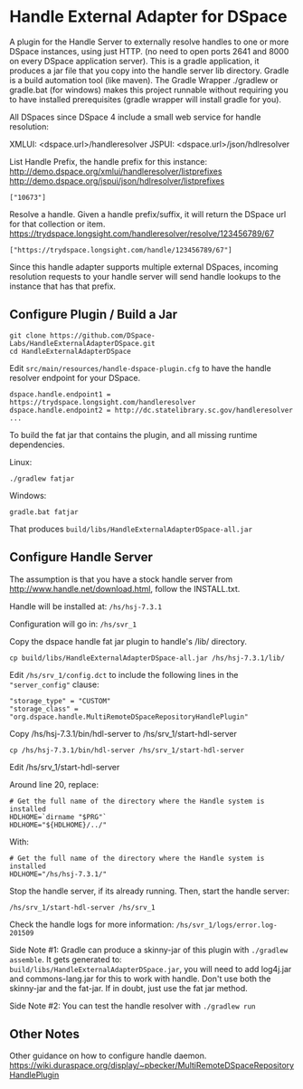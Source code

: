 # Handle External Adapter for DSpace

A plugin for the Handle Server to externally resolve handles to one or more DSpace instances, using just HTTP. (no need to open ports 2641 and 8000 on every DSpace application server). This is a gradle application, it produces a jar file that you copy into the handle server lib directory.
Gradle is a build automation tool (like maven). The Gradle Wrapper ./gradlew or gradle.bat (for windows) makes this project runnable without requiring you to have installed prerequisites (gradle wrapper will install gradle for you).

All DSpaces since DSpace 4 include a small web service for handle resolution:

XMLUI: <dspace.url>/handleresolver
JSPUI: <dspace.url>/json/hdlresolver

List Handle Prefix, the handle prefix for this instance:
http://demo.dspace.org/xmlui/handleresolver/listprefixes
http://demo.dspace.org/jspui/json/hdlresolver/listprefixes
```
["10673"]
```

Resolve a handle. Given a handle prefix/suffix, it will return the DSpace url for that collection or item.
https://trydspace.longsight.com/handleresolver/resolve/123456789/67
```
["https://trydspace.longsight.com/handle/123456789/67"]
```

Since this handle adapter supports multiple external DSpaces, incoming resolution requests to your handle server will send handle lookups to the instance that has that prefix.


## Configure Plugin / Build a Jar
```
git clone https://github.com/DSpace-Labs/HandleExternalAdapterDSpace.git
cd HandleExternalAdapterDSpace
```

Edit `src/main/resources/handle-dspace-plugin.cfg` to have the handle resolver endpoint for your DSpace.
```
dspace.handle.endpoint1 = https://trydspace.longsight.com/handleresolver
dspace.handle.endpoint2 = http://dc.statelibrary.sc.gov/handleresolver
...
```

To build the fat jar that contains the plugin, and all missing runtime dependencies.

Linux:
```
./gradlew fatjar
````

Windows:
```
gradle.bat fatjar
```

That produces `build/libs/HandleExternalAdapterDSpace-all.jar`

## Configure Handle Server
The assumption is that you have a stock handle server from http://www.handle.net/download.html, follow the INSTALL.txt.

Handle will be installed at: `/hs/hsj-7.3.1`

Configuration will go in: `/hs/svr_1`


Copy the dspace handle fat jar plugin to handle's /lib/ directory.
```
cp build/libs/HandleExternalAdapterDSpace-all.jar /hs/hsj-7.3.1/lib/
```

Edit `/hs/srv_1/config.dct` to include the following lines in the `"server_config"` clause:
```
"storage_type" = "CUSTOM"
"storage_class" = "org.dspace.handle.MultiRemoteDSpaceRepositoryHandlePlugin"
```

Copy /hs/hsj-7.3.1/bin/hdl-server to /hs/srv_1/start-hdl-server
```
cp /hs/hsj-7.3.1/bin/hdl-server /hs/srv_1/start-hdl-server
```

Edit /hs/srv_1/start-hdl-server

Around line 20, replace:
```
# Get the full name of the directory where the Handle system is installed
HDLHOME=`dirname "$PRG"`
HDLHOME="${HDLHOME}/../"
```

With:
```
# Get the full name of the directory where the Handle system is installed
HDLHOME="/hs/hsj-7.3.1/"
```

Stop the handle server, if its already running. Then, start the handle server:
```
/hs/srv_1/start-hdl-server /hs/srv_1
```

Check the handle logs for more information:
`/hs/svr_1/logs/error.log-201509`



Side Note #1: Gradle can produce a skinny-jar of this plugin with `./gradlew assemble`. It gets generated to: `build/libs/HandleExternalAdapterDSpace.jar`, you will need to add log4j.jar and commons-lang.jar for this to work with handle. Don't use both the skinny-jar and the fat-jar. If in doubt, just use the fat jar method.

Side Note #2: You can test the handle resolver with `./gradlew run`


## Other Notes

Other guidance on how to configure handle daemon.
https://wiki.duraspace.org/display/~pbecker/MultiRemoteDSpaceRepositoryHandlePlugin

